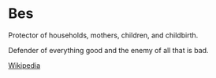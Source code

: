 # Bes

Protector of households, mothers, children, and childbirth.

Defender of everything good and the enemy of all that is bad.

[Wikipedia](https://en.wikipedia.org/wiki/Bes)
